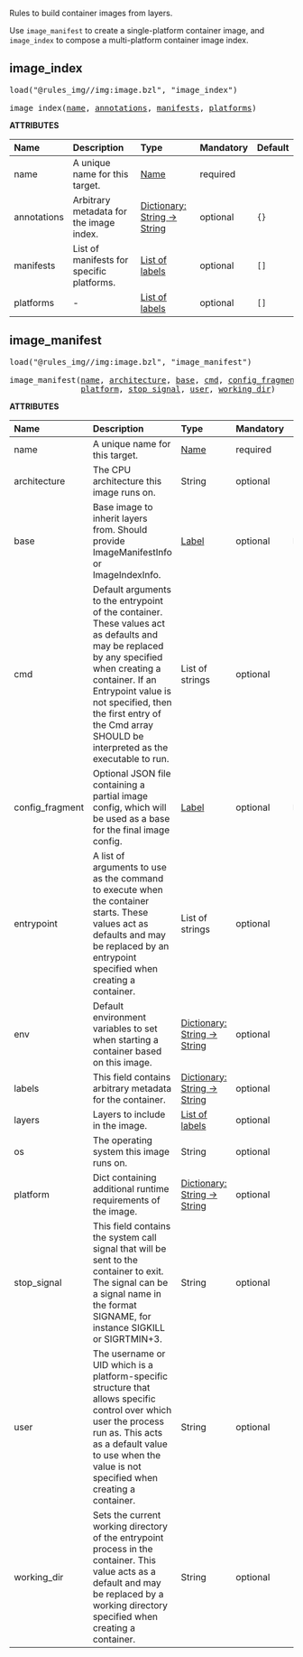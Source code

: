 <!-- Generated with Stardoc: http://skydoc.bazel.build -->

Rules to build container images from layers.

Use `image_manifest` to create a single-platform container image,
and `image_index` to compose a multi-platform container image index.

<a id="image_index"></a>

## image_index

<pre>
load("@rules_img//img:image.bzl", "image_index")

image_index(<a href="#image_index-name">name</a>, <a href="#image_index-annotations">annotations</a>, <a href="#image_index-manifests">manifests</a>, <a href="#image_index-platforms">platforms</a>)
</pre>



**ATTRIBUTES**


| Name  | Description | Type | Mandatory | Default |
| :------------- | :------------- | :------------- | :------------- | :------------- |
| <a id="image_index-name"></a>name |  A unique name for this target.   | <a href="https://bazel.build/concepts/labels#target-names">Name</a> | required |  |
| <a id="image_index-annotations"></a>annotations |  Arbitrary metadata for the image index.   | <a href="https://bazel.build/rules/lib/dict">Dictionary: String -> String</a> | optional |  `{}`  |
| <a id="image_index-manifests"></a>manifests |  List of manifests for specific platforms.   | <a href="https://bazel.build/concepts/labels">List of labels</a> | optional |  `[]`  |
| <a id="image_index-platforms"></a>platforms |  -   | <a href="https://bazel.build/concepts/labels">List of labels</a> | optional |  `[]`  |


<a id="image_manifest"></a>

## image_manifest

<pre>
load("@rules_img//img:image.bzl", "image_manifest")

image_manifest(<a href="#image_manifest-name">name</a>, <a href="#image_manifest-architecture">architecture</a>, <a href="#image_manifest-base">base</a>, <a href="#image_manifest-cmd">cmd</a>, <a href="#image_manifest-config_fragment">config_fragment</a>, <a href="#image_manifest-entrypoint">entrypoint</a>, <a href="#image_manifest-env">env</a>, <a href="#image_manifest-labels">labels</a>, <a href="#image_manifest-layers">layers</a>, <a href="#image_manifest-os">os</a>,
               <a href="#image_manifest-platform">platform</a>, <a href="#image_manifest-stop_signal">stop_signal</a>, <a href="#image_manifest-user">user</a>, <a href="#image_manifest-working_dir">working_dir</a>)
</pre>



**ATTRIBUTES**


| Name  | Description | Type | Mandatory | Default |
| :------------- | :------------- | :------------- | :------------- | :------------- |
| <a id="image_manifest-name"></a>name |  A unique name for this target.   | <a href="https://bazel.build/concepts/labels#target-names">Name</a> | required |  |
| <a id="image_manifest-architecture"></a>architecture |  The CPU architecture this image runs on.   | String | optional |  `""`  |
| <a id="image_manifest-base"></a>base |  Base image to inherit layers from. Should provide ImageManifestInfo or ImageIndexInfo.   | <a href="https://bazel.build/concepts/labels">Label</a> | optional |  `None`  |
| <a id="image_manifest-cmd"></a>cmd |  Default arguments to the entrypoint of the container. These values act as defaults and may be replaced by any specified when creating a container. If an Entrypoint value is not specified, then the first entry of the Cmd array SHOULD be interpreted as the executable to run.   | List of strings | optional |  `[]`  |
| <a id="image_manifest-config_fragment"></a>config_fragment |  Optional JSON file containing a partial image config, which will be used as a base for the final image config.   | <a href="https://bazel.build/concepts/labels">Label</a> | optional |  `None`  |
| <a id="image_manifest-entrypoint"></a>entrypoint |  A list of arguments to use as the command to execute when the container starts. These values act as defaults and may be replaced by an entrypoint specified when creating a container.   | List of strings | optional |  `[]`  |
| <a id="image_manifest-env"></a>env |  Default environment variables to set when starting a container based on this image.   | <a href="https://bazel.build/rules/lib/dict">Dictionary: String -> String</a> | optional |  `{}`  |
| <a id="image_manifest-labels"></a>labels |  This field contains arbitrary metadata for the container.   | <a href="https://bazel.build/rules/lib/dict">Dictionary: String -> String</a> | optional |  `{}`  |
| <a id="image_manifest-layers"></a>layers |  Layers to include in the image.   | <a href="https://bazel.build/concepts/labels">List of labels</a> | optional |  `[]`  |
| <a id="image_manifest-os"></a>os |  The operating system this image runs on.   | String | optional |  `""`  |
| <a id="image_manifest-platform"></a>platform |  Dict containing additional runtime requirements of the image.   | <a href="https://bazel.build/rules/lib/dict">Dictionary: String -> String</a> | optional |  `{}`  |
| <a id="image_manifest-stop_signal"></a>stop_signal |  This field contains the system call signal that will be sent to the container to exit. The signal can be a signal name in the format SIGNAME, for instance SIGKILL or SIGRTMIN+3.   | String | optional |  `""`  |
| <a id="image_manifest-user"></a>user |  The username or UID which is a platform-specific structure that allows specific control over which user the process run as. This acts as a default value to use when the value is not specified when creating a container.   | String | optional |  `""`  |
| <a id="image_manifest-working_dir"></a>working_dir |  Sets the current working directory of the entrypoint process in the container. This value acts as a default and may be replaced by a working directory specified when creating a container.   | String | optional |  `""`  |


